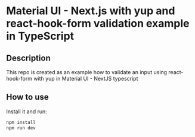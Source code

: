 # Material UI - Next.js with yup and react-hook-form validation example in TypeScript

## Description

This repo is created as an example how to validate an input using react-hook-form with yup in Material UI - NextJS typescript

## How to use

Install it and run:

```sh
npm install
npm run dev
```